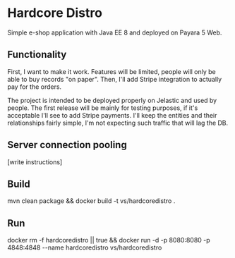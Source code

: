 # Hardcore Distro
Simple e-shop application with Java EE 8 and deployed on Payara 5 Web.

## Functionality
First, I want to make it work. Features will be limited, people will only be able to buy records "on paper". Then, I'll add Stripe integration to actually pay for the orders.

The project is intended to be deployed properly on Jelastic and used by people. The first release will be mainly for testing purposes, if it's acceptable I'll see to add Stripe payments. I'll keep the entities and their relationships fairly simple, I'm not expecting such traffic that will lag the DB. 

## Server connection pooling
[write instructions]

## Build
mvn clean package && docker build -t vs/hardcoredistro .

## Run
docker rm -f hardcoredistro || true && docker run -d -p 8080:8080 -p 4848:4848 --name hardcoredistro vs/hardcoredistro 
